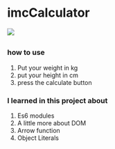 # imcCalculator
<img src="https://i.postimg.cc/SRWw5PZZ/screencapture-127-0-0-1-5500-index-html-2023-01-27-16-32-15.png">

##
### how to use
1. Put your weight in kg
2. put your height in cm
3. press the calculate button


### I learned in this project about
1. Es6 modules
2. A little more about DOM
3. Arrow function
4. Object Literals
